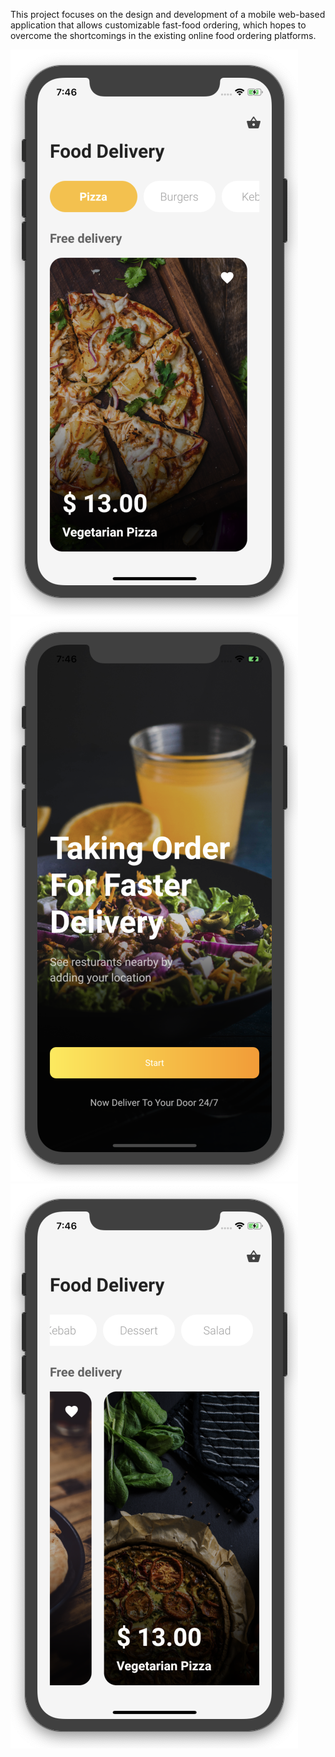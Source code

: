 This project focuses on the design and development of a mobile web-based application that allows customizable fast-food ordering, which hopes to overcome the shortcomings in the existing online food ordering platforms. 

![image alt](https://github.com/goud670/fast-food-APP/blob/23e76ee562f34de49cd7dbf1cb91b44c5ac82b14/FAST-FOOD%20APP.png)
![image alt](https://github.com/goud670/fast-food-APP/blob/91c585a9c5e95bb4cfe493b8dbd958851301e195/one.png)
![image alt](https://github.com/goud670/fast-food-APP/blob/a18501e08e422ad5232888ca49b0080e494d99a3/three.png)
